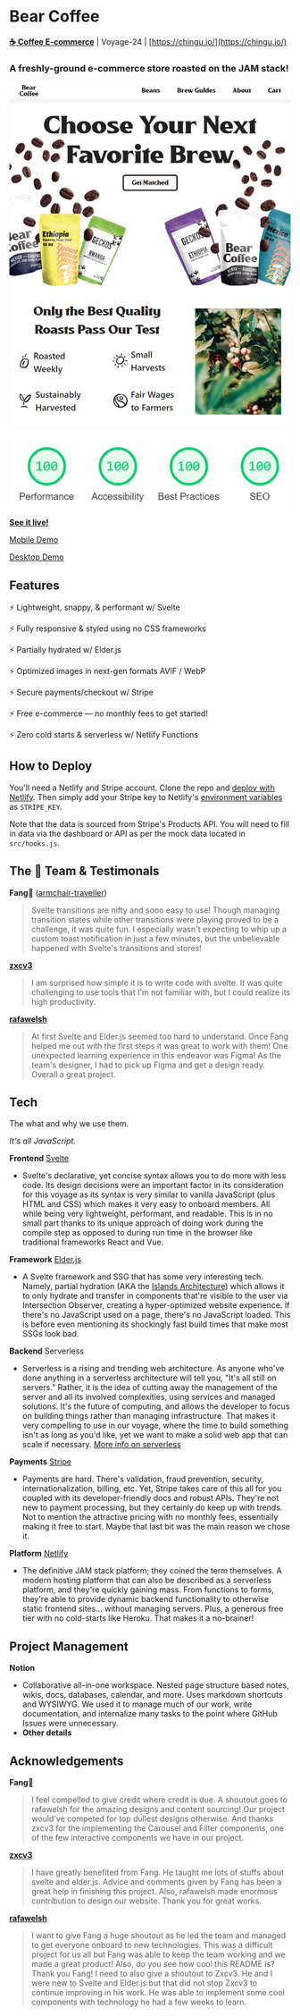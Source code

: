 # **Bear Coffee**

**[☕ Coffee E-commerce](https://bearcoffee.netlify.app/)** | Voyage-24 | [https://chingu.io/](https://chingu.io/)

### **A freshly-ground e-commerce store roasted on the JAM stack!**
<a href="https://bearcoffee.netlify.app/" target="_blank">
  <p align="center">
    <img alt="preview" src="./assets/images/README/bear_coffee_preview.png">
  </p>
</a>

<a href="https://lighthouse-dot-webdotdevsite.appspot.com//lh/html?url=https%3A%2F%2Fbearcoffee.netlify.app%2F" target="_blank">
  <p align="center">
    <img alt="lighthouse scores" src="./assets/images/README/lighthouse_scores.png">
  </p>
</a>

**[See it live!](https://bearcoffee.netlify.app/)**

[Mobile Demo](https://bearcoffee.netlify.app/demos/mobile_demo.webm)

[Desktop Demo](https://bearcoffee.netlify.app/demos/desktop_demo.webm)

## Features

⚡ Lightweight, snappy, & performant w/ Svelte

⚡ Fully responsive & styled using no CSS frameworks

⚡ Partially hydrated w/ Elder.js

⚡ Optimized images in next-gen formats AVIF / WebP

⚡ Secure payments/checkout w/ Stripe

⚡ Free e-commerce — no monthly fees to get started!

⚡ Zero cold starts & serverless w/ Netlify Functions

## How to Deploy

You'll need a Netlify and Stripe account. Clone the repo and [deploy with Netlify](https://docs.netlify.com/site-deploys/create-deploys/#deploy-with-git). Then simply add your Stripe key to Netlify's [environment variables](https://docs.netlify.com/configure-builds/environment-variables/#declare-variables) as `STRIPE_KEY`.

Note that the data is sourced from Stripe's Products API. You will need to fill in data via the dashboard or API as per the mock data located in `src/hooks.js`.

## The 🐻 Team & Testimonals

**Fang🦁** ([armchair-traveller](https://github.com/armchair-traveller))

> Svelte transitions are nifty and sooo easy to use! Though managing transition states while other transitions were playing proved to be a challenge, it was quite fun. I especially wasn't expecting to whip up a custom toast notification in just a few minutes, but the unbelievable happened with Svelte's transitions and stores!

[**zxcv3**](https://github.com/zxcv3)

> I am surprised how simple it is to write code with svelte. It was quite challenging to use tools that I'm not familiar with, but I could realize its high productivity.

[**rafawelsh**](https://github.com/rafawelsh)

> At first Svelte and Elder.js seemed too hard to understand. Once Fang helped me out with the first steps it was great to work with them! One unexpected learning experience in this endeavor was Figma! As the team's designer, I had to pick up Figma and get a design ready. Overall a great project.

## **Tech**

The what and why we use them.

*It's all JavaScript.*

**Frontend** [Svelte](https://svelte.dev/)

- Svelte's declarative, yet concise syntax allows you to do more with less code. Its design decisions were an important factor in its consideration for this voyage as its syntax is very similar to vanilla JavaScript (plus HTML and CSS) which makes it very easy to onboard members. All while being very lightweight, performant, and readable. This is in no small part thanks to its unique approach of doing work during the compile step as opposed to during run time in the browser like traditional frameworks React and Vue.

**Framework** [Elder.js](https://github.com/elderjs/elderjs)

- A Svelte framework and SSG that has some very interesting tech. Namely, partial hydration (AKA the [Islands Architecture](https://jasonformat.com/islands-architecture/)) which allows it to only hydrate and transfer in components that're visible to the user via Intersection Observer, creating a hyper-optimized website experience. If there's no JavaScript used on a page, there's no JavaScript loaded. This is before even mentioning its shockingly fast build times that make most SSGs look bad.

**Backend** Serverless

- Serverless is a rising and trending web architecture. As anyone who've done anything in a serverless architecture will tell you, "It's all still on servers." Rather, it is the idea of cutting away the management of the server and all its involved complexities, using services and managed solutions. It's the future of computing, and allows the developer to focus on building things rather than managing infrastructure. That makes it very compelling to use in our voyage, where the time to build something isn't as long as you'd like, yet we want to make a solid web app that can scale if necessary. [More info on serverless](https://serverless.css-tricks.com/)

**Payments** [Stripe](https://stripe.com/)

- Payments are hard. There's validation, fraud prevention, security, internationalization, billing, etc. Yet, Stripe takes care of this all for you coupled with its developer-friendly docs and robust APIs. They're not new to payment processing, but they certainly do keep up with trends. Not to mention the attractive pricing with no monthly fees, essentially making it free to start. Maybe that last bit was the main reason we chose it.

**Platform** [Netlify](https://www.netlify.com/)

- The definitive JAM stack platform; they coined the term themselves. A modern hosting platform that can also be described as a serverless platform, and they're quickly gaining mass. From functions to forms, they're able to provide dynamic backend functionality to otherwise static frontend sites... without managing servers. Plus, a generous free tier with no cold-starts like Heroku. That makes it a no-brainer!

## **Project Management**

**Notion**

- Collaborative all-in-one workspace. Nested page structure based notes, wikis, docs, databases, calendar, and more. Uses markdown shortcuts and WYSIWYG. We used it to manage much of our work, write documentation, and internalize many tasks to the point where GitHub Issues were unnecessary.
- **Other details**

## Acknowledgements

**Fang🦁**

> I feel compelled to give credit where credit is due. A shoutout goes to rafawelsh for the amazing designs and content sourcing! Our project would've competed for top dullest designs otherwise. And thanks zxcv3 for the implementing the Carousel and Filter components, one of the few interactive components we have in our project.

[**zxcv3**](https://github.com/zxcv3)

> I have greatly benefited from Fang. He taught me lots of stuffs about svelte and elder.js. Advice and comments given by Fang has been a great help in finishing this project. Also, rafawelsh made enormous contribution to design our website. Thank you for great works.

[**rafawelsh**](https://github.com/rafawelsh)

> I want to give Fang a huge shoutout as he led the team and managed to get everyone onboard to new technologies. This was a difficult project for us all but Fang was able to keep the team working and we made a great product! Also, do you see how cool this README is? Thank you Fang! I need to also give a shoutout to Zxcv3. He and I were new to Svelte and Elder.js but that did not stop Zxcv3 to continue improving in his work. He was able to implement some cool components with technology he had a few weeks to learn.
